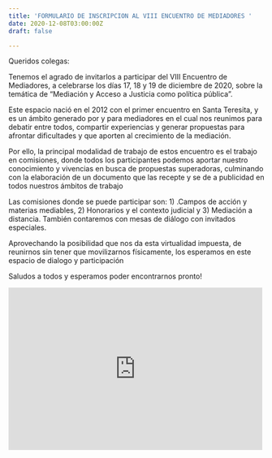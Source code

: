 ```yaml
---
title: 'FORMULARIO DE INSCRIPCION AL VIII ENCUENTRO DE MEDIADORES '
date: 2020-12-08T03:00:00Z
draft: false

---
```

Queridos colegas:

Tenemos el agrado de invitarlos a participar del VIII Encuentro de Mediadores, a celebrarse los días 17, 18 y 19 de diciembre de 2020, sobre la temática de “Mediación y Acceso a Justicia como política pública”.

Este espacio nació en el 2012 con el primer encuentro en Santa Teresita, y es un ámbito generado por y para mediadores en el cual nos reunimos para debatir entre todos, compartir experiencias y generar propuestas para afrontar dificultades y que aporten al crecimiento de la mediación.

Por ello, la principal modalidad de trabajo de estos encuentro es el trabajo en comisiones, donde todos los participantes podemos aportar nuestro conocimiento y vivencias en busca de propuestas superadoras, culminando con la elaboración de un documento que las recepte y se de a publicidad en todos nuestros ámbitos de trabajo

Las comisiones donde se puede participar son: 1) .Campos de acción y materias mediables, 2) Honorarios y el contexto judicial y 3) Mediación a distancia. También contaremos con mesas de diálogo con invitados especiales.

Aprovechando la posibilidad que nos da esta virtualidad impuesta, de reunirnos sin tener que movilizarnos físicamente, los esperamos en este espacio de dialogo y participación

Saludos a todos y esperamos poder encontrarnos pronto!

<iframe src="https://docs.google.com/forms/d/e/1FAIpQLSd4SA_YFgGI4wvC8SR94Z0kXJXN0_0brqlYB2cUjbRUa6uWFg/viewform?embedded=true" width="500" height="320" frameborder="0" marginheight="0" marginwidth="0">Cargando…</iframe>

